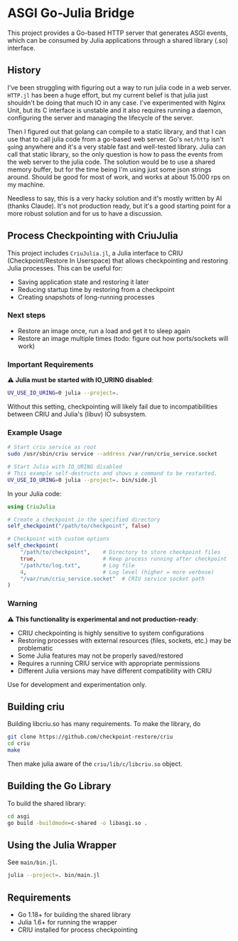 # ASGI Go-Julia Bridge

This project provides a Go-based HTTP server that generates ASGI events, 
which can be consumed by Julia applications through a shared library (.so) interface.

## History

I've been struggling with figuring out a way to run julia code in a web server.
`HTTP.jl` has been a huge effort, but my current belief is that julia just shouldn't
be doing that much IO in any case. I've experimented with Nginx Unit, but its C interface
is unstable and it also requires running a daemon, configuring the server and managing the
lifecycle of the server. 

Then I figured out that golang can compile to a static library, and that I can use that
to call julia code from a go-based web server. Go's `net/http` isn't `go`ing anywhere
and it's a very stable fast and well-tested library. Julia can call that static library,
so the only question is how to pass the events from the web server to the julia code. 
The solution would be to use a shared memory buffer, but for the time being I'm using just
some json strings around. Should be good for most of work, and works at about 15.000 rps
on my machine.

Needless to say, this is a very hacky solution and it's mostly written by AI (thanks Claude).
It's not production ready, but it's a good starting point for a more robust solution and for us
to have a discussion.

## Process Checkpointing with CriuJulia

This project includes `CriuJulia.jl`, a Julia interface to CRIU (Checkpoint/Restore In Userspace)
that allows checkpointing and restoring Julia processes. This can be useful for:

- Saving application state and restoring it later
- Reducing startup time by restoring from a checkpoint
- Creating snapshots of long-running processes

### Next steps
- Restore an image once, run a load and get it to sleep again
- Restore an image multiple times (todo: figure out how ports/sockets will work)


### Important Requirements

⚠️ **Julia must be started with IO_URING disabled**:
```bash
UV_USE_IO_URING=0 julia --project=.
```

Without this setting, checkpointing will likely fail due to incompatibilities between CRIU and Julia's (libuv)
IO subsystem.

### Example Usage
```bash
# Start criu service as root
sudo /usr/sbin/criu service --address /var/run/criu_service.socket

# Start Julia with IO_URING disabled
# This example self-destructs and shows a command to be restarted.
UV_USE_IO_URING=0 julia --project=. bin/side.jl
```

In your Julia code:

```julia
using CriuJulia

# Create a checkpoint in the specified directory
self_checkpoint("/path/to/checkpoint", false)

# Checkpoint with custom options
self_checkpoint(
    "/path/to/checkpoint",    # Directory to store checkpoint files
    true,                     # Keep process running after checkpoint
    "/path/to/log.txt",       # Log file
    4,                        # Log level (higher = more verbose)
    "/var/run/criu_service.socket"  # CRIU service socket path
)
```

### Warning

⚠️ **This functionality is experimental and not production-ready**:
- CRIU checkpointing is highly sensitive to system configurations
- Restoring processes with external resources (files, sockets, etc.) may be problematic
- Some Julia features may not be properly saved/restored
- Requires a running CRIU service with appropriate permissions
- Different Julia versions may have different compatibility with CRIU

Use for development and experimentation only.

## Building criu

Building libcriu.so has many requirements. To make the library, do

```bash
git clone https://github.com/checkpoint-restore/criu
cd criu
make
```

Then make julia aware of the `criu/lib/c/libcriu.so` object.

## Building the Go Library

To build the shared library:

```bash
cd asgi
go build -buildmode=c-shared -o libasgi.so .
```

## Using the Julia Wrapper

See `main/bin.jl`.

```bash
julia --project=. bin/main.jl
```

## Requirements

- Go 1.18+ for building the shared library
- Julia 1.6+ for running the wrapper
- CRIU installed for process checkpointing
